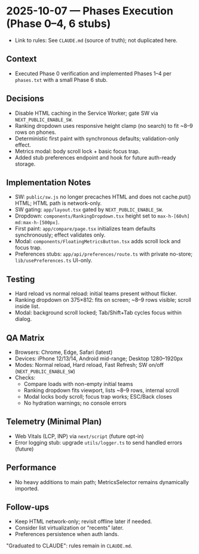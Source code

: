 # 2025-10-07 — Phases Execution (Phase 0–4, 6 stubs)

- Link to rules: See `CLAUDE.md` (source of truth); not duplicated here.

## Context
- Executed Phase 0 verification and implemented Phases 1–4 per `phases.txt` with a small Phase 6 stub.

## Decisions
- Disable HTML caching in the Service Worker; gate SW via `NEXT_PUBLIC_ENABLE_SW`.
- Ranking dropdown uses responsive height clamp (no search) to fit ~8–9 rows on phones.
- Deterministic first paint with synchronous defaults; validation-only effect.
- Metrics modal: body scroll lock + basic focus trap.
- Added stub preferences endpoint and hook for future auth-ready storage.

## Implementation Notes
- SW: `public/sw.js` no longer precaches HTML and does not cache.put() HTML; HTML path is network-only.
- SW gating: `app/layout.tsx` gated by `NEXT_PUBLIC_ENABLE_SW`.
- Dropdown: `components/RankingDropdown.tsx` height set to `max-h-[60vh] md:max-h-[500px]`.
- First paint: `app/compare/page.tsx` initializes team defaults synchronously; effect validates only.
- Modal: `components/FloatingMetricsButton.tsx` adds scroll lock and focus trap.
- Preferences stubs: `app/api/preferences/route.ts` with private no-store; `lib/usePreferences.ts` UI-only.

## Testing
- Hard reload vs normal reload: initial teams present without flicker.
- Ranking dropdown on 375×812: fits on screen; ~8–9 rows visible; scroll inside list.
- Modal: background scroll locked; Tab/Shift+Tab cycles focus within dialog.

## QA Matrix
- Browsers: Chrome, Edge, Safari (latest)
- Devices: iPhone 12/13/14, Android mid-range; Desktop 1280–1920px
- Modes: Normal reload, Hard reload, Fast Refresh; SW on/off (`NEXT_PUBLIC_ENABLE_SW`)
- Checks:
  - Compare loads with non-empty initial teams
  - Ranking dropdown fits viewport, lists ~8–9 rows, internal scroll
  - Modal locks body scroll; focus trap works; ESC/Back closes
  - No hydration warnings; no console errors

## Telemetry (Minimal Plan)
- Web Vitals (LCP, INP) via `next/script` (future opt-in)
- Error logging stub: upgrade `utils/logger.ts` to send handled errors (future)

## Performance
- No heavy additions to main path; MetricsSelector remains dynamically imported.

## Follow-ups
- Keep HTML network-only; revisit offline later if needed.
- Consider list virtualization or “recents” later.
- Preferences persistence when auth lands.

"Graduated to CLAUDE": rules remain in `CLAUDE.md`.
